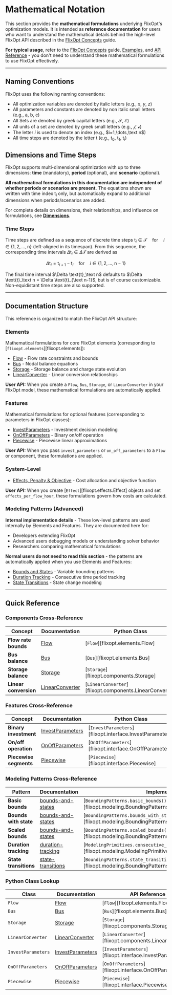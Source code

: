 
# Mathematical Notation

This section provides the **mathematical formulations** underlying FlixOpt's optimization models. It is intended as **reference documentation** for users who want to understand the mathematical details behind the high-level FlixOpt API described in the [FlixOpt Concepts](../core-concepts.md) guide.

**For typical usage**, refer to the [FlixOpt Concepts](../core-concepts.md) guide, [Examples](../../examples/index.md), and [API Reference](../../api-reference/index.md) - you don't need to understand these mathematical formulations to use FlixOpt effectively.

---

## Naming Conventions

FlixOpt uses the following naming conventions:

- All optimization variables are denoted by italic letters (e.g., $x$, $y$, $z$)
- All parameters and constants are denoted by non italic small letters (e.g., $\text{a}$, $\text{b}$, $\text{c}$)
- All Sets are denoted by greek capital letters (e.g., $\mathcal{F}$, $\mathcal{E}$)
- All units of a set are denoted by greek small letters (e.g., $\mathcal{f}$, $\mathcal{e}$)
- The letter $i$ is used to denote an index (e.g., $i=1,\dots,\text n$)
- All time steps are denoted by the letter $\text{t}$ (e.g., $\text{t}_0$, $\text{t}_1$, $\text{t}_i$)

## Dimensions and Time Steps

FlixOpt supports multi-dimensional optimization with up to three dimensions: **time** (mandatory), **period** (optional), and **scenario** (optional).

**All mathematical formulations in this documentation are independent of whether periods or scenarios are present.** The equations shown are written with time index $\text{t}_i$ only, but automatically expand to additional dimensions when periods/scenarios are added.

For complete details on dimensions, their relationships, and influence on formulations, see **[Dimensions](dimensions.md)**.

### Time Steps

Time steps are defined as a sequence of discrete time steps $\text{t}_i \in \mathcal{T} \quad \text{for} \quad i \in \{1, 2, \dots, \text{n}\}$ (left-aligned in its timespan).
From this sequence, the corresponding time intervals $\Delta \text{t}_i \in \Delta \mathcal{T}$ are derived as

$$\Delta \text{t}_i = \text{t}_{i+1} - \text{t}_i \quad \text{for} \quad i \in \{1, 2, \dots, \text{n}-1\}$$

The final time interval $\Delta \text{t}_\text n$ defaults to $\Delta \text{t}_\text n = \Delta \text{t}_{\text n-1}$, but is of course customizable.
Non-equidistant time steps are also supported.

---

## Documentation Structure

This reference is organized to match the FlixOpt API structure:

### Elements
Mathematical formulations for core FlixOpt elements (corresponding to [`flixopt.elements`][flixopt.elements]):

- [Flow](elements/Flow.md) - Flow rate constraints and bounds
- [Bus](elements/Bus.md) - Nodal balance equations
- [Storage](elements/Storage.md) - Storage balance and charge state evolution
- [LinearConverter](elements/LinearConverter.md) - Linear conversion relationships

**User API:** When you create a `Flow`, `Bus`, `Storage`, or `LinearConverter` in your FlixOpt model, these mathematical formulations are automatically applied.

### Features
Mathematical formulations for optional features (corresponding to parameters in FlixOpt classes):

- [InvestParameters](features/InvestParameters.md) - Investment decision modeling
- [OnOffParameters](features/OnOffParameters.md) - Binary on/off operation
- [Piecewise](features/Piecewise.md) - Piecewise linear approximations

**User API:** When you pass `invest_parameters` or `on_off_parameters` to a `Flow` or component, these formulations are applied.

### System-Level
- [Effects, Penalty & Objective](effects-penalty-objective.md) - Cost allocation and objective function

**User API:** When you create [`Effect`][flixopt.effects.Effect] objects and set `effects_per_flow_hour`, these formulations govern how costs are calculated.

### Modeling Patterns (Advanced)
**Internal implementation details** - These low-level patterns are used internally by Elements and Features. They are documented here for:

- Developers extending FlixOpt
- Advanced users debugging models or understanding solver behavior
- Researchers comparing mathematical formulations

**Normal users do not need to read this section** - the patterns are automatically applied when you use Elements and Features:

- [Bounds and States](modeling-patterns/bounds-and-states.md) - Variable bounding patterns
- [Duration Tracking](modeling-patterns/duration-tracking.md) - Consecutive time period tracking
- [State Transitions](modeling-patterns/state-transitions.md) - State change modeling

---

## Quick Reference

### Components Cross-Reference

| Concept | Documentation | Python Class |
|---------|---------------|--------------|
| **Flow rate bounds** | [Flow](elements/Flow.md) | [`Flow`][flixopt.elements.Flow] |
| **Bus balance** | [Bus](elements/Bus.md) | [`Bus`][flixopt.elements.Bus] |
| **Storage balance** | [Storage](elements/Storage.md) | [`Storage`][flixopt.components.Storage] |
| **Linear conversion** | [LinearConverter](elements/LinearConverter.md) | [`LinearConverter`][flixopt.components.LinearConverter] |

### Features Cross-Reference

| Concept | Documentation | Python Class |
|---------|---------------|--------------|
| **Binary investment** | [InvestParameters](features/InvestParameters.md) | [`InvestParameters`][flixopt.interface.InvestParameters] |
| **On/off operation** | [OnOffParameters](features/OnOffParameters.md) | [`OnOffParameters`][flixopt.interface.OnOffParameters] |
| **Piecewise segments** | [Piecewise](features/Piecewise.md) | [`Piecewise`][flixopt.interface.Piecewise] |

### Modeling Patterns Cross-Reference

| Pattern | Documentation | Implementation |
|---------|---------------|----------------|
| **Basic bounds** | [bounds-and-states](modeling-patterns/bounds-and-states.md#basic-bounds) | [`BoundingPatterns.basic_bounds()`][flixopt.modeling.BoundingPatterns.basic_bounds] |
| **Bounds with state** | [bounds-and-states](modeling-patterns/bounds-and-states.md#bounds-with-state) | [`BoundingPatterns.bounds_with_state()`][flixopt.modeling.BoundingPatterns.bounds_with_state] |
| **Scaled bounds** | [bounds-and-states](modeling-patterns/bounds-and-states.md#scaled-bounds) | [`BoundingPatterns.scaled_bounds()`][flixopt.modeling.BoundingPatterns.scaled_bounds] |
| **Duration tracking** | [duration-tracking](modeling-patterns/duration-tracking.md) | [`ModelingPrimitives.consecutive_duration_tracking()`][flixopt.modeling.ModelingPrimitives.consecutive_duration_tracking] |
| **State transitions** | [state-transitions](modeling-patterns/state-transitions.md) | [`BoundingPatterns.state_transition_bounds()`][flixopt.modeling.BoundingPatterns.state_transition_bounds] |

### Python Class Lookup

| Class | Documentation | API Reference |
|-------|---------------|---------------|
| `Flow` | [Flow](elements/Flow.md) | [`Flow`][flixopt.elements.Flow] |
| `Bus` | [Bus](elements/Bus.md) | [`Bus`][flixopt.elements.Bus] |
| `Storage` | [Storage](elements/Storage.md) | [`Storage`][flixopt.components.Storage] |
| `LinearConverter` | [LinearConverter](elements/LinearConverter.md) | [`LinearConverter`][flixopt.components.LinearConverter] |
| `InvestParameters` | [InvestParameters](features/InvestParameters.md) | [`InvestParameters`][flixopt.interface.InvestParameters] |
| `OnOffParameters` | [OnOffParameters](features/OnOffParameters.md) | [`OnOffParameters`][flixopt.interface.OnOffParameters] |
| `Piecewise` | [Piecewise](features/Piecewise.md) | [`Piecewise`][flixopt.interface.Piecewise] |
